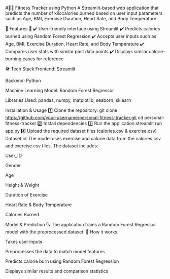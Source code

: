 #🏋️‍♂️ Fitness Tracker using Python
A Streamlit-based web application that predicts the number of kilocalories burned based on user input parameters such as Age, BMI, Exercise Duration, Heart Rate, and Body Temperature.

📌 Features 🚀
✔️ User-friendly interface using Streamlit
✔️ Predicts calories burned using Random Forest Regression
✔️ Accepts user inputs such as Age, BMI, Exercise Duration, Heart Rate, and Body Temperature
✔️ Compares user stats with similar past data points
✔️ Displays similar calorie-burning cases for reference

🛠 Tech Stack
Frontend: Streamlit

Backend: Python

Machine Learning Model: Random Forest Regressor

Libraries Used: pandas, numpy, matplotlib, seaborn, sklearn

Installation & Usage
1️⃣ Clone the repository:
git clone https://github.com/your-username/personal-fitness-tracker.git
cd personal-fitness-tracker
2️⃣ Install dependencies
3️⃣ Run the application:streamlit run app.py
4️⃣ Upload the required dataset files (calories.csv & exercise.csv)
Dataset 📊
The model uses exercise and calorie data from the calories.csv and exercise.csv files. The dataset includes:

User_ID

Gender

Age

Height & Weight

Duration of Exercise

Heart Rate & Body Temperature

Calories Burned

Model & Prediction 🔍
The application trains a Random Forest Regressor model with the preprocessed dataset.
📌 How it works:

Takes user inputs

Preprocesses the data to match model features

Predicts calorie burn using Random Forest Regression

Displays similar results and comparison statistics
